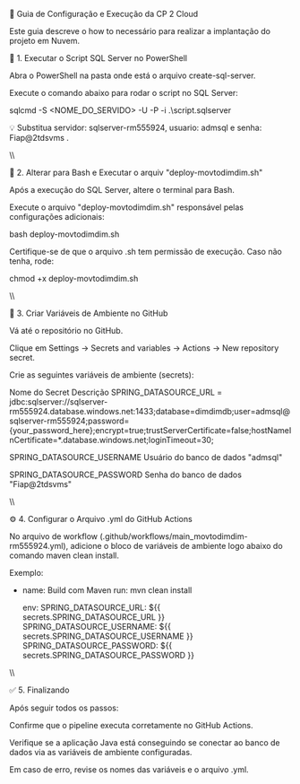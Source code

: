 🚀 Guia de Configuração e Execução da CP 2 Cloud

Este guia descreve o how to  necessário para realizar a implantação do projeto em Nuvem.

🧩 1. Executar o Script SQL Server no PowerShell

Abra o PowerShell na pasta onde está o arquivo create-sql-server.

Execute o comando abaixo para rodar o script no SQL Server:

sqlcmd -S <NOME_DO_SERVIDO> -U <USUARIO> -P <SENHA> -i .\script.sqlserver



💡 Substitua servidor: sqlserver-rm555924, usuario: admsql e senha: Fiap@2tdsvms .

\\\

🐧 2. Alterar para Bash e Executar o arquiv "deploy-movtodimdim.sh"

Após a execução do SQL Server, altere o terminal para Bash.

Execute o arquivo "deploy-movtodimdim.sh" responsável pelas configurações adicionais:

bash deploy-movtodimdim.sh


Certifique-se de que o arquivo .sh tem permissão de execução. Caso não tenha, rode:

chmod +x deploy-movtodimdim.sh

\\\

🧠 3. Criar Variáveis de Ambiente no GitHub

Vá até o repositório no GitHub.

Clique em Settings → Secrets and variables → Actions → New repository secret.

Crie as seguintes variáveis de ambiente (secrets):

Nome do Secret	Descrição
SPRING_DATASOURCE_URL = jdbc:sqlserver://sqlserver-rm555924.database.windows.net:1433;database=dimdimdb;user=admsql@sqlserver-rm555924;password={your_password_here};encrypt=true;trustServerCertificate=false;hostNameInCertificate=*.database.windows.net;loginTimeout=30;

SPRING_DATASOURCE_USERNAME	Usuário do banco de dados "admsql"

SPRING_DATASOURCE_PASSWORD	Senha do banco de dados "Fiap@2tdsvms"

\\\

⚙️ 4. Configurar o Arquivo .yml do GitHub Actions

No arquivo de workflow (.github/workflows/main_movtodimdim-rm555924.yml), adicione o bloco de variáveis de ambiente logo abaixo do comando maven clean install.

Exemplo:

- name: Build com Maven
  run: mvn clean install

  env:
    SPRING_DATASOURCE_URL: ${{ secrets.SPRING_DATASOURCE_URL }}
    SPRING_DATASOURCE_USERNAME: ${{ secrets.SPRING_DATASOURCE_USERNAME }}
    SPRING_DATASOURCE_PASSWORD: ${{ secrets.SPRING_DATASOURCE_PASSWORD }}
  
\\\
  

✅ 5. Finalizando

Após seguir todos os passos:

Confirme que o pipeline executa corretamente no GitHub Actions.

Verifique se a aplicação Java está conseguindo se conectar ao banco de dados via as variáveis de ambiente configuradas.

Em caso de erro, revise os nomes das variáveis e o arquivo .yml.
